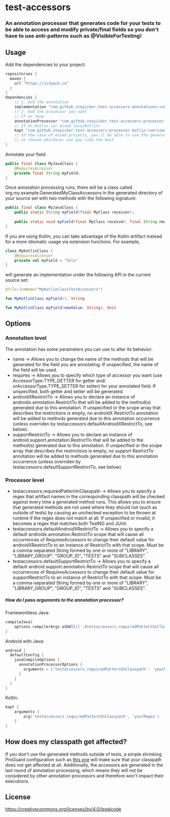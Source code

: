 # test-accessors
### An annotation processor that generates code for your tests to be able to access and modify private/final fields so you don't have to use anti-patterns such as @VisibleForTesting!
## Usage
Add the dependencies to your project:
```groovy
repositories {
  maven {
    url "https://jitpack.io"
  }
}
dependencies {
    // 1. Add the annotation
    implementation "com.github.stoyicker.test-accessors:annotations:<version>"
    // 2. Add the processor you want
    // If on Java
    annotationProcessor "com.github.stoyicker.test-accessors:processor-java:<version>"
    // If on Kotlin (or mixed Java/Kotlin)
    kapt "com.github.stoyicker.test-accessors:processor-kotlin:<version>"
    // In the case of mixed projects, you'll be able to use the generated code from both Kotlin and Java just fine,
    // so choose whichever one you like the most
}
```
Annotate your field:
```java
public final class MyJavaClass {
    @RequiresAccessor
    private final String myField;
}
```
Once annotation processing runs, there will be a class called org.my.example.GeneratedMyClassAccessors in the generated 
directory of your source set with two methods with the following signature:
```java
public final class MyJavaClass {
    public static String myField(final MyClass receiver);
    
    public static void myField(final MyClass receiver, final String newValue);
}
```
If you are using Kotlin, you can take advantage of the Kotlin artifact instead for a more idiomatic usage via extension
functions. For example,
```kotlin
class MyKotlinClass {
    @RequiresAccessor
    private val myField = "hola"
}
```
will generate an implementation under the following API in the current source set:
```kotlin
@file:JvmName("MyKotlinClassTestAccessors")

fun MyKotlinClass.myField(): String

fun MyKotlinClass.myField(newValue: String): Unit
```
## Options
### Annotation level
The annotation has some parameters you can use to alter its behavior:
* name -> Allows you to change the name of the methods that will be generated for the field you are 
annotating. If unspecified, the name of the field will be used.
* requires -> Allows you to specify which type of accessor you want (use AccessorType.TYPE_GETTER 
for getter and/ orAccessorType.TYPE_SETTER for setter) for your annotated field. If unspecified, 
both getter and setter will be generated.
* androidXRestrictTo -> Allows you to declare an instance of androidx.annotation.RestrictTo that 
will be added to the method(s) generated due to this annotation. If unspecified or the scope array 
that describes the restrictions is empty, no androidX RestrictTo annotation will be added to methods 
generated due to this annotation occurrence (unless overriden by 
testaccessors.defaultAndroidXRestrictTo, see below).
* supportRestrictTo -> Allows you to declare an instance of android.support.annotation.RestrictTo 
that will be added to the method(s) generated due to this annotation. If unspecified or the scope 
array that describes the restrictions is empty, no support RestrictTo annotation will be added to 
methods generated due to this annotation occurrence (unless overriden by
testaccessors.defaultSupportRestrictTo, see below).
### Processor level
* testaccessors.requiredPatternInClasspath -> Allows you to specify a regex that artifact names in 
the corresponding classpath will be checked against every time a generated method runs. This allows 
you to ensure that generated methods are not used where they should not (such as outside of tests) 
by causing an unchecked exception to be thrown at runtime if the regex does not match at all. If 
unspecified or invalid, it becomes a regex that matches both TestNG and JUnit.
* testaccessors.defaultAndroidXRestrictTo -> Allows you to specify a default 
androidx.annotation.RestrictTo scope that will cause all occurrences of RequiresAccessors to change 
their default value for androidXRestrictTo to an instance of RestrictTo with that scope. Must be a
comma-separated String formed by one or more of "LIBRARY", "LIBRARY_GROUP", "GROUP_ID", "TESTS" and 
"SUBCLASSES".
* testaccessors.defaultSupportRestrictTo -> Allows you to specify a default 
android.support.annotation.RestrictTo scope that will cause all occurrences of RequiresAccessors to 
change their default value for supportRestrictTo to an instance of RestrictTo with that scope. Must 
be a comma-separated String formed by one or more of "LIBRARY", "LIBRARY_GROUP", "GROUP_ID", "TESTS"
and "SUBCLASSES".
##### How do I pass arguments to the annotation processor?
Frameworkless Java:
```groovy
compileJava{
    options.compilerArgs.addAll(['-Atestaccessors.requiredPatternInClasspath=yourRegex'])
}
```
Android with Java:
```groovy
android {
  defaultConfig {
    javaCompileOptions {
      annotationProcessorOptions {
        arguments = ['testaccessors.requiredPatternInClasspath': 'yourRegex']
      }
    }
  }
}
```
Kotlin:
```groovy
kapt {
    arguments {
        arg('testaccessors.requiredPatternInClasspath', 'yourRegex')
    }
}
```
## How does my classpath get affected?
If you don't use the generated methods outside of tests, a simple shrinking ProGuard configuration 
such as [this one](sample-android/proguard/rules.pro) will make sure that your classpath does not 
get affected at all.
Additionally, the accessors are generated in the last round of annotation processing, which means 
they will not be considered by other annotation processors and therefore won't impact their 
executions.
## License
https://creativecommons.org/licenses/by/4.0/legalcode
